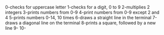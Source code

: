 0-checks for uppercase letter
1-checks for a digit, 0 to 9
2-multiplies 2 integers
3-prints numbers from 0-9
4-print numbers from 0-9 except 2 and 4
5-prints numbers 0-14, 10 times
6-draws a straight line in the terminal
7-draws a diagonal line on the terminal
8-prints a square, followed by a new line
9-
10-

